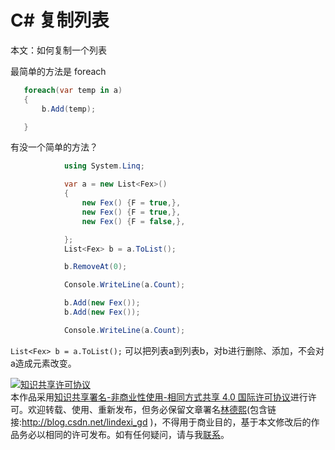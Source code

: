 
# C# 复制列表

本文：如何复制一个列表

<!--more-->


<!-- CreateTime:2018/2/13 17:23:03 -->


<div id="toc"></div>

最简单的方法是 foreach


```csharp
   foreach(var temp in a)
   {
       b.Add(temp);

   }
```

有没一个简单的方法？


```csharp
            using System.Linq;

            var a = new List<Fex>()
            {
                new Fex() {F = true,},
                new Fex() {F = true,},
                new Fex() {F = false,},

            };
            List<Fex> b = a.ToList();

            b.RemoveAt(0);

            Console.WriteLine(a.Count);

            b.Add(new Fex());
            b.Add(new Fex());

            Console.WriteLine(a.Count);
```

            
`List<Fex> b = a.ToList();` 可以把列表a到列表b，对b进行删除、添加，不会对a造成元素改变。





<a rel="license" href="http://creativecommons.org/licenses/by-nc-sa/4.0/"><img alt="知识共享许可协议" style="border-width:0" src="https://licensebuttons.net/l/by-nc-sa/4.0/88x31.png" /></a><br />本作品采用<a rel="license" href="http://creativecommons.org/licenses/by-nc-sa/4.0/">知识共享署名-非商业性使用-相同方式共享 4.0 国际许可协议</a>进行许可。欢迎转载、使用、重新发布，但务必保留文章署名[林德熙](http://blog.csdn.net/lindexi_gd)(包含链接:http://blog.csdn.net/lindexi_gd )，不得用于商业目的，基于本文修改后的作品务必以相同的许可发布。如有任何疑问，请与我[联系](mailto:lindexi_gd@163.com)。